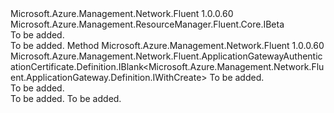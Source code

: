 <Type Name="IWithAuthenticationCertificateBeta" FullName="Microsoft.Azure.Management.Network.Fluent.ApplicationGateway.Definition.IWithAuthenticationCertificateBeta">
  <TypeSignature Language="C#" Value="public interface IWithAuthenticationCertificateBeta : Microsoft.Azure.Management.ResourceManager.Fluent.Core.IBeta" />
  <TypeSignature Language="ILAsm" Value=".class public interface auto ansi abstract IWithAuthenticationCertificateBeta implements class Microsoft.Azure.Management.ResourceManager.Fluent.Core.IBeta" />
  <TypeSignature Language="DocId" Value="T:Microsoft.Azure.Management.Network.Fluent.ApplicationGateway.Definition.IWithAuthenticationCertificateBeta" />
  <TypeSignature Language="VB.NET" Value="Public Interface IWithAuthenticationCertificateBeta&#xA;Implements IBeta" />
  <TypeSignature Language="F#" Value="type IWithAuthenticationCertificateBeta = interface&#xA;    interface IBeta" />
  <AssemblyInfo>
    <AssemblyName>Microsoft.Azure.Management.Network.Fluent</AssemblyName>
    <AssemblyVersion>1.0.0.60</AssemblyVersion>
  </AssemblyInfo>
  <Interfaces>
    <Interface>
      <InterfaceName>Microsoft.Azure.Management.ResourceManager.Fluent.Core.IBeta</InterfaceName>
    </Interface>
  </Interfaces>
  <Docs>
    <summary>To be added.</summary>
    <remarks>To be added.</remarks>
  </Docs>
  <Members>
    <Member MemberName="DefineAuthenticationCertificate">
      <MemberSignature Language="C#" Value="public Microsoft.Azure.Management.Network.Fluent.ApplicationGatewayAuthenticationCertificate.Definition.IBlank&lt;Microsoft.Azure.Management.Network.Fluent.ApplicationGateway.Definition.IWithCreate&gt; DefineAuthenticationCertificate (string name);" />
      <MemberSignature Language="ILAsm" Value=".method public hidebysig newslot virtual instance class Microsoft.Azure.Management.Network.Fluent.ApplicationGatewayAuthenticationCertificate.Definition.IBlank`1&lt;class Microsoft.Azure.Management.Network.Fluent.ApplicationGateway.Definition.IWithCreate&gt; DefineAuthenticationCertificate(string name) cil managed" />
      <MemberSignature Language="DocId" Value="M:Microsoft.Azure.Management.Network.Fluent.ApplicationGateway.Definition.IWithAuthenticationCertificateBeta.DefineAuthenticationCertificate(System.String)" />
      <MemberSignature Language="VB.NET" Value="Public Function DefineAuthenticationCertificate (name As String) As IBlank(Of IWithCreate)" />
      <MemberSignature Language="F#" Value="abstract member DefineAuthenticationCertificate : string -&gt; Microsoft.Azure.Management.Network.Fluent.ApplicationGatewayAuthenticationCertificate.Definition.IBlank&lt;Microsoft.Azure.Management.Network.Fluent.ApplicationGateway.Definition.IWithCreate&gt;" Usage="iWithAuthenticationCertificateBeta.DefineAuthenticationCertificate name" />
      <MemberType>Method</MemberType>
      <AssemblyInfo>
        <AssemblyName>Microsoft.Azure.Management.Network.Fluent</AssemblyName>
        <AssemblyVersion>1.0.0.60</AssemblyVersion>
      </AssemblyInfo>
      <ReturnValue>
        <ReturnType>Microsoft.Azure.Management.Network.Fluent.ApplicationGatewayAuthenticationCertificate.Definition.IBlank&lt;Microsoft.Azure.Management.Network.Fluent.ApplicationGateway.Definition.IWithCreate&gt;</ReturnType>
      </ReturnValue>
      <Parameters>
        <Parameter Name="name" Type="System.String" />
      </Parameters>
      <Docs>
        <param name="name">To be added.</param>
        <summary>To be added.</summary>
        <returns>To be added.</returns>
        <remarks>To be added.</remarks>
      </Docs>
    </Member>
  </Members>
</Type>